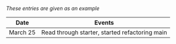 *These entries are given as an example*

| Date      | Events
|-----------|--------------------
| March 25  | Read through starter, started refactoring main
